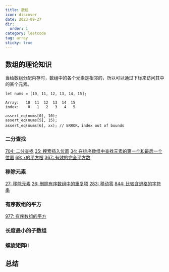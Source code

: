 ```yaml
---
title: 数组
icon: discover
date: 2023-09-27
dir:
  order: 1
category: leetcode
tag: array
sticky: true
---
```


## 数组的理论知识
当给数组分配内存时，数组中的各个元素是相邻的，所以可以通过下标来访问其中的某个元素。

```text
let nums = [10, 11, 12, 13, 14, 15];

Array:   10  11  12  13  14  15
index:    0   1   2   3   4   5

assert_eq(nums[0], 10);
assert_eq(nums[5], 15);
assert_eq(nums[6], xx); // ERROR，index out of bounds
```

### 二分查找
[704: 二分查找](704_binary_search.md)
[35: 搜索插入位置](35_search_insert_position.md)
[34: 在排序数组中查找元素的第一个和最后一个位置](34_find_first_and_last_position_of_element_in_sorted_array.md)
[69: x的平方根](69_sqrt_x.md)
[367: 有效的完全平方数](367_valid_perfect_square.md)

### 移除元素
[27: 移除元素](27_remove_element.md)
[26: 删除有序数组中的重复项](26_remove_duplicates_from_sorted_array.md)
[283: 移动零](283_move_zeroes.md)
[844: 比较含退格的字符串](844_backspace_string_compare.md)

### 有序数组的平方
[977: 有序数组的平方](977_squares_of_a_sorted_array.md)

### 长度最小的子数组


### 螺旋矩阵II


## 总结